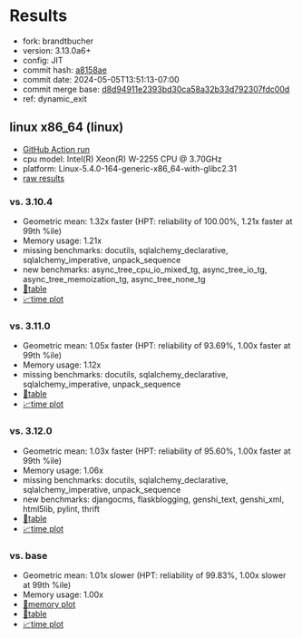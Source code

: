 # Results

- fork: brandtbucher
- version: 3.13.0a6+
- config: JIT
- commit hash: [a8158ae](https://github.com/brandtbucher/cpython/commit/a8158ae)
- commit date: 2024-05-05T13:51:13-07:00
- commit merge base: [d8d94911e2393bd30ca58a32b33d792307fdc00d](https://github.com/brandtbucher/cpython/commit/d8d94911e2393bd30ca58a32b33d792307fdc00d)
- ref: dynamic_exit

## linux x86_64 (linux)

- [GitHub Action run](https://github.com/faster-cpython/benchmarking/actions/runs/8961097755)
- cpu model: Intel(R) Xeon(R) W-2255 CPU @ 3.70GHz
- platform: Linux-5.4.0-164-generic-x86_64-with-glibc2.31
- [raw results](bm-20240505-linux-x86_64-brandtbucher-dynamic_exit-3.13.0a6%2B-a8158ae.json)

### vs. 3.10.4

- Geometric mean: 1.32x faster (HPT: reliability of 100.00%, 1.21x faster at 99th %ile)
- Memory usage: 1.21x
- missing benchmarks: docutils, sqlalchemy_declarative, sqlalchemy_imperative, unpack_sequence
- new benchmarks: async_tree_cpu_io_mixed_tg, async_tree_io_tg, async_tree_memoization_tg, async_tree_none_tg
- [📄table](bm-20240505-linux-x86_64-brandtbucher-dynamic_exit-3.13.0a6%2B-a8158ae-vs-3.10.4.md)
- [📈time plot](bm-20240505-linux-x86_64-brandtbucher-dynamic_exit-3.13.0a6%2B-a8158ae-vs-3.10.4.png)

### vs. 3.11.0

- Geometric mean: 1.05x faster (HPT: reliability of 93.69%, 1.00x faster at 99th %ile)
- Memory usage: 1.12x
- missing benchmarks: docutils, sqlalchemy_declarative, sqlalchemy_imperative, unpack_sequence
- [📄table](bm-20240505-linux-x86_64-brandtbucher-dynamic_exit-3.13.0a6%2B-a8158ae-vs-3.11.0.md)
- [📈time plot](bm-20240505-linux-x86_64-brandtbucher-dynamic_exit-3.13.0a6%2B-a8158ae-vs-3.11.0.png)

### vs. 3.12.0

- Geometric mean: 1.03x faster (HPT: reliability of 95.60%, 1.00x faster at 99th %ile)
- Memory usage: 1.06x
- missing benchmarks: docutils, sqlalchemy_declarative, sqlalchemy_imperative, unpack_sequence
- new benchmarks: djangocms, flaskblogging, genshi_text, genshi_xml, html5lib, pylint, thrift
- [📄table](bm-20240505-linux-x86_64-brandtbucher-dynamic_exit-3.13.0a6%2B-a8158ae-vs-3.12.0.md)
- [📈time plot](bm-20240505-linux-x86_64-brandtbucher-dynamic_exit-3.13.0a6%2B-a8158ae-vs-3.12.0.png)

### vs. base

- Geometric mean: 1.01x slower (HPT: reliability of 99.83%, 1.00x slower at 99th %ile)
- Memory usage: 1.00x
- [🧠memory plot](bm-20240505-linux-x86_64-brandtbucher-dynamic_exit-3.13.0a6%2B-a8158ae-vs-base-mem.png)
- [📄table](bm-20240505-linux-x86_64-brandtbucher-dynamic_exit-3.13.0a6%2B-a8158ae-vs-base.md)
- [📈time plot](bm-20240505-linux-x86_64-brandtbucher-dynamic_exit-3.13.0a6%2B-a8158ae-vs-base.png)

